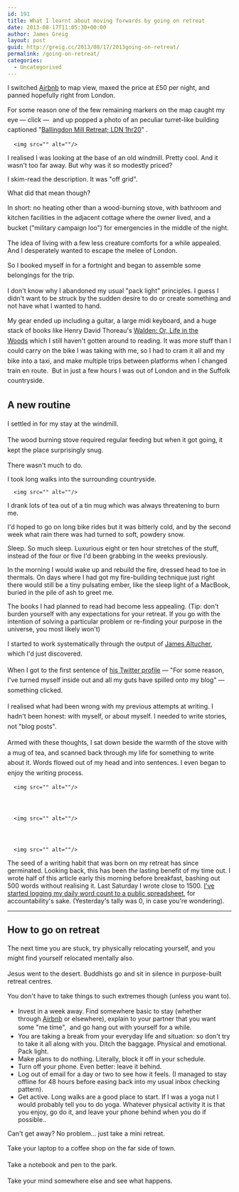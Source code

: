 ```yaml
---
id: 191
title: What I learnt about moving forwards by going on retreat
date: 2013-08-17T11:05:30+00:00
author: James Greig
layout: post
guid: http://greig.cc/2013/08/17/2013going-on-retreat/
permalink: /going-on-retreat/
categories:
  - Uncategorised
---
```

I switched <a href="https://www.airbnb.com/tell-a-friend?airef=bccuze63c9zz5">Airbnb</a> to map view, maxed the price at £50 per night, and panned hopefully right from London.&nbsp;

<span style="line-height: 1.6em;">For some reason one of the few remaining markers on the map caught my eye — click — &nbsp;and up popped a photo of an peculiar turret-like building captioned "</span><a class="map_info_window_link" href="https://www.airbnb.co.uk/rooms/889781" style="line-height: 1.6em;">Ballingdon Mill Retreat; LDN 1hr20</a><span style="line-height: 1.6em;">"</span><span style="line-height: 1.6em;">&nbsp;.</span><br>

<pre><code>  &lt;img src="" alt=""/&gt;
</code></pre>

I realised I was looking at the base of an old windmill. Pretty cool. And it wasn't too far away. But why was it so modestly priced?&nbsp;

I skim-read the description. It was "off grid".

What did that mean though?

In short<span style="line-height: 1.6em;">: no heating other than a wood-burning stove, with bathroom and kitchen facilities in the adjacent cottage where the owner lived, and a bucket ("military campaign loo") for emergencies in the middle of the night.</span>

The idea of living with a few less creature comforts for a while appealed. And I desperately wanted to escape the melee of London.

<span style="line-height: 1.6em;">So I booked myself in for a fortnight and began to assemble some belongings for the trip.</span>

I don't know why I abandoned my usual "pack light" principles. I guess I didn't want to be struck by the sudden desire to do or create something and not have what I wanted to hand.

<span style="line-height: 1.6em;">My gear ended up including a guitar, a large midi keyboard, and a huge stack of books like Henry David Thoreau's&nbsp;</span><a href="https://www.amazon.co.uk/dp/0486284956/ref=as_li_ss_til?tag=sneageek-21&amp;camp=2902&amp;creative=19466&amp;linkCode=as4&amp;creativeASIN=0486284956&amp;adid=1T79W59ZSWA6133T3V4R&amp;" style="line-height: 1.6em;">Walden: Or, Life in the Woods</a><span style="line-height: 1.6em;">&nbsp;which I still haven't gotten around to reading. It was more stuff than I could carry on the bike I was taking with me, so I had to cram it all and my bike into a taxi, and make multiple trips between platforms when I changed train en route. &nbsp;But in just a few hours I was out of London and in the Suffolk countryside.</span></p>

<h2><span style="line-height: 1.3;">A new routine</span><br></h2>



<span style="line-height: 1.6em;">I settled in for my stay at the windmill.</span>

<span style="line-height: 1.6em;">The wood burning stove required regular feeding but when it got going, it kept the place surprisingly snug.&nbsp;</span>

There wasn't much to do.

I took long walks into the surrounding countryside.
  
      <img src="" alt=""/>
  

I drank lots of tea out of a tin mug which was always threatening to burn me.

I'd hoped to go on long bike rides but it was bitterly cold, and by the second week what rain there was had turned to soft, powdery snow.&nbsp;

Sleep. So much sleep. Luxurious eight or ten hour stretches of the stuff, instead of the four or five I'd been grabbing in the weeks previously.&nbsp;

In the morning I would wake up and rebuild the fire, dressed head to toe in thermals. On days where I had got my fire-building technique just right there would still be a tiny pulsating ember, like the sleep light of a MacBook, buried in the pile of ash to greet me.

The books I had planned to read had become less appealing. (Tip: don't burden yourself with any expectations for your retreat. If you go with the intention of solving a particular problem or re-finding your purpose in the universe, you most likely won't)

I started to work&nbsp;<span style="line-height: 1.6em;">systematically&nbsp;</span><span style="line-height: 1.6em;">through the output of&nbsp;</span><a href="http://www.jamesaltucher.com/" style="line-height: 1.6em;">James Altucher</a><span style="line-height: 1.6em;">, which I'd just discovered.</span>

<span style="line-height: 1.6em;">When I got to the first sentence of <a href="https://twitter.com/jaltucher">his Twitter profile</a> — "</span><span style="line-height: 1.6em;">For some reason, I've turned myself inside out and all my guts have spilled onto my blog" — something clicked.</span>

<span>I realised what had been wrong with my previous attempts at writing.&nbsp;</span><span style="line-height: 1.6em;">I hadn't been honest: with myself, or about myself. I needed to write stories, not "blog posts".</span>

<span style="line-height: 1.6em;">Armed with these thoughts, I sat down beside the warmth of the stove with a mug of tea, and scanned back through my life for something to write about it. Words flowed out of my head and into sentences. I even began to enjoy the writing process.</span>
  
      <img src="" alt=""/>
  


  
      <img src="" alt=""/>
  


  
      <img src="" alt=""/>
  

<span>The seed of a writing habit that was born on my retreat has since germinated. Looking back, this has been&nbsp;<em>the</em>&nbsp;lasting benefit of my time out.&nbsp;</span><span>I wrote half of this article early this morning before breakfast, bashing out 500 words without realising it. Last Saturday I wrote close to 1500.&nbsp;</span><a href="https://docs.google.com/spreadsheet/ccc?key=0ApVIaxxsdjCBdDduOVV1d0N3aktqc1ZGMHZaSzljM1E&amp;usp=sharing">I've started logging my daily word count to a public spreadsheet</a><span>, for accountability's sake. (Yesterday's tally was 0, in case you're wondering).</span>

<hr />

<h2 style="letter-spacing: normal;">How to go on retreat</h2>

<span style="line-height: 1.6em;">The next time you are stuck, try physically relocating yourself, and you might find yourself relocated mentally also.&nbsp;</span><br>

Jesus went to the desert. Buddhists go and sit in silence in purpose-built retreat centres.&nbsp;

<span style="line-height: 1.6em;">You don't have to take things to such extremes though (unless you want to).</span>

<ul><li>Invest in a week away. Find somewhere basic to stay (whether through&nbsp;<a href="https://www.airbnb.com/tell-a-friend?airef=bccuze63c9zz5">Airbnb</a>&nbsp;<span>or elsewhere), e</span><span>xplain to your partner that you want some "me time",</span><span>&nbsp;&nbsp;</span><span style="line-height: 1.6em;">and go hang out with yourself for a while.&nbsp;</span></li><li>You are taking a break from your everyday life and situation: so don't try to take it all along with you. Ditch the baggage. Physical and emotional. Pack light.&nbsp;</li><li>Make plans to do nothing. Literally, block it off in your schedule.</li><li>Turn off your phone. Even better: leave it behind.</li><li>Log out of email for a day or two to see how it feels. (I managed to stay offline for 48 hours before easing back into my usual inbox checking pattern). &nbsp;</li><li><span>Get active.&nbsp;</span><span>Long walks are a good place to start. If I was a yoga nut I would probably tell you to do yoga. Whatever physical activity it is that you enjoy, go do it, and leave your phone behind when you do if possible..</span></li></ul>

<span>Can't get away? No problem... just take a mini retreat.</span>

<span>T</span><span>ake your laptop to a coffee s</span><span style="line-height: 1.6em;">hop on the far side of town.</span>

<span style="line-height: 1.6em;">T</span><span style="line-height: 1.6em;">ake a notebook and pen to the park.</span>

T<span style="line-height: 1.6em;">ake your mind somewhere else and see what happens.</span>

&nbsp;